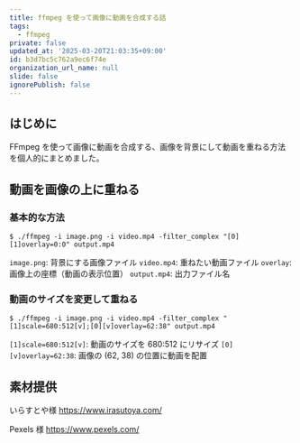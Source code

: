 ```yaml
---
title: ffmpeg を使って画像に動画を合成する話
tags:
  - ffmpeg
private: false
updated_at: '2025-03-20T21:03:35+09:00'
id: b3d7bc5c762a9ec6f74e
organization_url_name: null
slide: false
ignorePublish: false
---
```

## はじめに

FFmpeg を使って画像に動画を合成する、画像を背景にして動画を重ねる方法を個人的にまとめました。

## 動画を画像の上に重ねる

### 基本的な方法

```
$ ./ffmpeg -i image.png -i video.mp4 -filter_complex "[0][1]overlay=0:0" output.mp4
```

`image.png`: 背景にする画像ファイル
`video.mp4`: 重ねたい動画ファイル
`overlay`: 画像上の座標（動画の表示位置）
`output.mp4`: 出力ファイル名

### 動画のサイズを変更して重ねる

```
$ ./ffmpeg -i image.png -i video.mp4 -filter_complex "[1]scale=680:512[v];[0][v]overlay=62:38" output.mp4
```

`[1]scale=680:512[v]`: 動画のサイズを 680:512 にリサイズ
`[0][v]overlay=62:38`: 画像の (62, 38) の位置に動画を配置

## 素材提供
いらすとや様
https://www.irasutoya.com/

Pexels 様
https://www.pexels.com/

